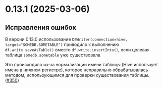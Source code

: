 # 0.13.1 (2025-03-06)

## Исправления ошибок

В версии 0.13.0 использование `DBWriter(connection=hive, target="SOMEDB.SOMETABLE")` приводило к выполнению `df.write.saveAsTable()` вместо `df.write.insertInto()`, если целевая таблица `somedb.sometable` уже существовала.

Это происходило из-за нормализации имени таблицы (Hive использует имена в нижнем регистре), которое неправильно обрабатывалась методом, использующимся для проверки существования таблицы.
([#350](https://github.com/MobileTeleSystems/onetl/pull/350))

